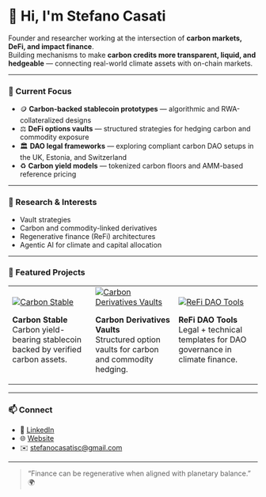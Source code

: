 # 👋 Hi, I'm Stefano Casati  

Founder and researcher working at the intersection of **carbon markets, DeFi, and impact finance**.  
Building mechanisms to make **carbon credits more transparent, liquid, and hedgeable** — connecting real-world climate assets with on-chain markets.

---

### 🔭 Current Focus
- 🪙 **Carbon-backed stablecoin prototypes** — algorithmic and RWA-collateralized designs  
- ⚖️ **DeFi options vaults** — structured strategies for hedging carbon and commodity exposure  
- 🏛️ **DAO legal frameworks** — exploring compliant carbon DAO setups in the UK, Estonia, and Switzerland  
- ♻️ **Carbon yield models** — tokenized carbon floors and AMM-based reference pricing  

---

### 🧩 Research & Interests
- Vault strategies  
- Carbon and commodity-linked derivatives  
- Regenerative finance (ReFi) architectures  
- Agentic AI for climate and capital allocation  

---

### 🚀 Featured Projects

<table>
  <tr>
    <td width="33%">
      <a href="https://github.com/stefanocasati/carbon-stable">
        <img src="https://img.shields.io/badge/Carbon%20Stable-Carbon%20Yield%20Stablecoin-3BB273?style=for-the-badge" alt="Carbon Stable"/>
      </a>
      <p><strong>Carbon Stable</strong><br/>
      Carbon yield-bearing stablecoin backed by verified carbon assets.</p>
    </td>
    <td width="33%">
      <a href="https://github.com/stefanocasati/carbon-vaults">
        <img src="https://img.shields.io/badge/Carbon%20Derivatives-Vault%20Strategies-0072CE?style=for-the-badge" alt="Carbon Derivatives Vaults"/>
      </a>
      <p><strong>Carbon Derivatives Vaults</strong><br/>
      Structured option vaults for carbon and commodity hedging.</p>
    </td>
    <td width="33%">
      <a href="https://github.com/stefanocasati/refi-dao-tools">
        <img src="https://img.shields.io/badge/ReFi%20DAO%20Tools-Governance%20Templates-7755CC?style=for-the-badge" alt="ReFi DAO Tools"/>
      </a>
      <p><strong>ReFi DAO Tools</strong><br/>
      Legal + technical templates for DAO governance in climate finance.</p>
    </td>
  </tr>
</table>

---

### 📫 Connect
- 💼 [LinkedIn](https://www.linkedin.com/in/stefano-casati-4389027/)  
- 🌐 [Website](https://agonlabs.xyz/)  
- ✉️ stefanocasatisc@gmail.com  

---

> “Finance can be regenerative when aligned with planetary balance.” 🌍
